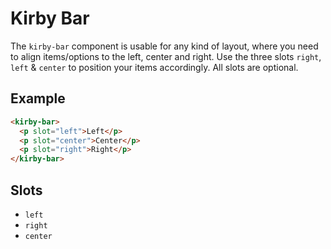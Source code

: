 # Kirby Bar

The `kirby-bar` component is usable for any kind of layout, where you need to align items/options to the left, center and right. Use the three slots `right`, `left` & `center` to position your items accordingly. All slots are optional.

## Example

```html
<kirby-bar>
  <p slot="left">Left</p>
  <p slot="center">Center</p>
  <p slot="right">Right</p>
</kirby-bar>
```

## Slots

* `left`
* `right`
* `center`
